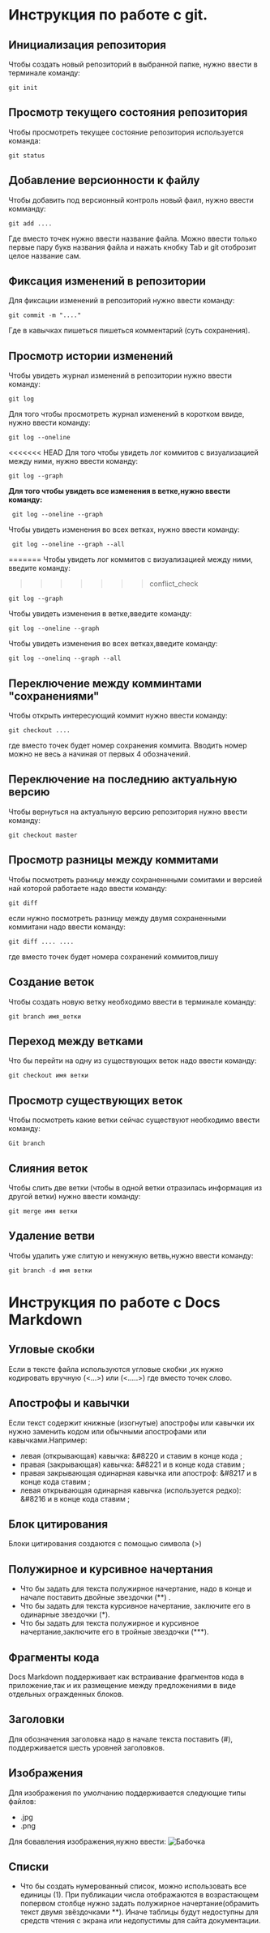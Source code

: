 # **Инструкция по работе с git.**

## Инициализация репозитория 

Чтобы создать новый репозиторий в выбранной папке, нужно ввести в терминале команду:

    git init


## Просмотр текущего состояния репозитория 

Чтобы просмотреть текущее состояние репозитория используется команда:

    git status


    

## Добавление версионности к файлу 

Чтобы добавить под версионный контроль новый фаил, нужно ввести комманду:

    git add ....

Где вместо точек нужно ввести название файла.
Можно ввести только первые пару букв названия файла и нажать кнобку Tab и git отоброзит целое название сам.

## Фиксация изменений в репозитории

Для фиксации изменений в репозиторий нужно ввести команду:
 
    git commit -m "...."

Где в кавычках пишеться пишеться комментарий (суть сохранения).
    
## Просмотр истории изменений 

Чтобы увидеть журнал изменений в репозитории нужно ввести команду: 

    git log

Для того чтобы просмотреть журнал изменений в коротком ввиде, нужно ввести команду:

    git log --oneline

<<<<<<< HEAD
Для того чтобы увидеть лог коммитов с визуализацией между ними, нужно ввести команду:

   
    git log --graph


 **Для того чтобы увидеть все изменения в ветке,нужно ввести команду:**

     git log --oneline --graph

Чтобы увидеть изменения во всех ветках, нужно ввести команду:

     git log --oneline --graph --all
     
    
=======
Чтобы  увидеть лог коммитов с визуализацией между ними, введите команду:
>>>>>>> conflict_check

    git log --graph


Чтобы увидеть изменения в ветке,введите команду:

    git log --oneline --graph


Чтобы увидеть изменения во всех ветках,введите команду:

    git log --onelinq --graph --all
    




## Переключение между комминтами "сохранениями"

Чтобы открыть интересующий коммит нужно ввести команду:

    git checkout ....

где вместо точек будет номер сохранения коммита. Вводить номер можно не весь а начиная от первых 4 обозначений.



## Переключение на последнию актуальную версию

Чтобы вернуться на актуальную версию репозитория нужно ввести команду:

    git checkout master


## Просмотр разницы между коммитами

Чтобы посмотреть разницу между сохраненнными сомитами и версией най которой работаете надо ввести команду:

    git diff

если нужно посмотреть разницу между двумя сохраненными коммитани надо ввести команду:

    git diff .... ....

где вместо точек будет номера сохранений коммитов,пишу

## Создание веток 

Чтобы создать новую ветку необходимо ввести в терминале команду:

    git branch имя_ветки

## Переход между ветками 

Что бы перейти на одну из существующих веток надо ввести команду:

    git checkout имя ветки
    

## Просмотр существующих веток

Чтобы посмотреть какие ветки сейчас существуют необходимо ввести команду:

    Git branch

## Слияния веток

Чтобы слить две ветки (чтобы в одной ветки отразилась информация из другой ветки) нужно ввести команду:

    git merge имя ветки


## Удаление ветви

 Чтобы удалить уже слитую и ненужную ветвь,нужно ввести команду:

    git branch -d имя ветки

# Инструкция по работе с Docs Markdown

## Угловые скобки

Если в тексте файла используются угловые скобки ,их нужно кодировать вручную (&lt;...&gt;) или (\<.....>) где вместо точек слово.

## Апострофы и кавычки 

Если текст содержит книжные (изогнутые) апострофы или кавычки  их нужно заменить кодом или обычными апострофами или кавычками.Например:

 * левая (открывающая) кавычка: &#8220 и ставим в конце кода ;
 * правая (закрывающая) кавычка: &#8221 и в конце кода ставим ;
 * правая закрывающая одинарная кавычка или апостроф: &#8217 и в конце кода ставим ;
  * левая открывающая одинарная кавычка (используется редко): &#8216 и в конце кода ставим ;

## Блок цитирования 

Блоки цитирования создаются с помощью символа (>)

## Полужирное и курсивное начертания 

* Что бы задать для текста полужирное начертание, надо в конце и начале поставить двойные звездочки (**) .
* Что бы задать для текста курсивное начертание, заключите его в одинарные звездочки (*).
* Что бы задать для текста полужирное и курсивное начертание,заключите его в тройные звездочки (***).

## Фрагменты кода 

Docs Markdown поддерживает как встраивание фрагментов кода в приложение,так и их размещение между предложениями в виде отдельных огражденных блоков.

## Заголовки 
 
Для обозначения заголовка надо в начале текста поставить (#), поддерживается шесть уровней заголовков.

## Изображения

Для изображения по умолчанию поддерживается следующие типы файлов:
* .jpg
* .png

Для бовавления изображения,нужно ввести:
![Бабочка](images.jpg)
## Списки 

* Что бы создать нумерованный список, можно использовать все единицы (1). При публикации числа отображаются в возрастающем попервом столбце нужно задать полужирное начертание(обрамить текст двумя звёздочками **). Иначе таблицы будут недоступны для средств чтения с экрана или недопустимы для сайта документации.






